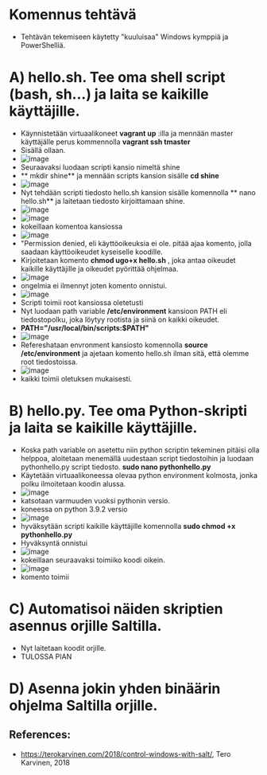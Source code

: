# Komennus tehtävä
- Tehtävän tekemiseen käytetty "kuuluisaa" Windows kymppiä ja PowerShelliä. 

# A) hello.sh. Tee oma shell script (bash, sh...) ja laita se kaikille käyttäjille.
- Käynnistetään virtuaalikoneet **vagrant up** :illa ja mennään master käyttäjälle perus kommennolla **vagrant ssh tmaster** 
- Sisällä ollaan.
- ![image](https://user-images.githubusercontent.com/105793201/233036664-4a6feac5-e849-4eb8-96a5-7b77d55b069d.png)
- Seuraavaksi luodaan scripti kansio nimeltä shine 
- ** mkdir shine** ja mennään scripts kansion sisälle **cd shine**
- ![image](https://user-images.githubusercontent.com/105793201/233334481-02112c8d-db38-4b3f-b3f2-49c371fe394b.png)
- Nyt tehdään scripti tiedosto hello.sh kansion sisälle komennolla ** nano hello.sh** ja laitetaan tiedosto kirjoittamaan shine. 
- ![image](https://user-images.githubusercontent.com/105793201/233334854-c9c616d9-1030-48c9-a3a6-18f96357d834.png)
- ![image](https://user-images.githubusercontent.com/105793201/233334926-c204eae4-caa3-423a-927f-d29ed5f96890.png)
- kokeillaan komentoa kansiossa
- ![image](https://user-images.githubusercontent.com/105793201/233335080-94185c43-0d65-428a-aff6-cfa9112d19da.png)
- "Permission denied, eli käyttöoikeuksia ei ole. pitää ajaa komento, jolla saadaan käyttöoikeudet kyseiselle koodille.
- Kirjoitetaan komento **chmod ugo+x hello.sh** , joka antaa oikeudet kaikille käyttäjille ja oikeudet pyörittää ohjelmaa. 
- ![image](https://user-images.githubusercontent.com/105793201/233335456-40bfbac7-71ce-44d4-8d8c-a92a1a2da21a.png)
- ongelmia ei ilmennyt joten komento onnistui.
- ![image](https://user-images.githubusercontent.com/105793201/233040201-0da699f3-fb72-4ac1-bef0-f6aa17bcbbb4.png)
- Scripti toimii root kansiossa oletetusti 
- Nyt luodaan path variable **/etc/environment** kansioon PATH eli tiedostopolku, joka löytyy rootista ja siinä on kaikki oikeudet. 
- **PATH="/usr/local/bin/scripts:$PATH"**
- ![image](https://user-images.githubusercontent.com/105793201/233041821-9e5c2909-9296-44bd-9fc2-f614d588a85b.png)
- Refereshataan envronment kansiosto komennolla **source /etc/environment** ja ajetaan komento hello.sh ilman sitä, että olemme root tiedostoissa. 
- ![image](https://user-images.githubusercontent.com/105793201/233042396-6afd4615-a80e-4039-b6ff-80eca95a7c3c.png)
- kaikki toimii oletuksen mukaisesti.
# B) hello.py. Tee oma Python-skripti ja laita se kaikille käyttäjille.
- Koska path variable on asetettu niin python scriptin tekeminen pitäisi olla helppoa, aloitetaan menemällä uudestaan script tiedostoihin ja luodaan pythonhello.py script tiedosto. **sudo nano pythonhello.py**
- Käytetään virtuaalikoneessa olevaa python environment kolmosta, jonka polku ilmoitetaan koodin alussa. 
- ![image](https://user-images.githubusercontent.com/105793201/233043552-6364df92-51ba-4a40-a26f-04fc1b4136af.png)
- katsotaan varmuuden vuoksi pythonin versio.
- koneessa on python 3.9.2 versio
- ![image](https://user-images.githubusercontent.com/105793201/233043705-3c186267-abe8-4e6c-bfa8-ce928897977f.png)
- hyväksytään scripti kaikille käyttäjille komennolla **sudo chmod +x pythonhello.py** 
- Hyväksyntä onnistui
- ![image](https://user-images.githubusercontent.com/105793201/233043916-8a7667cc-bd16-49aa-a1cc-02fbdd42f5d2.png)
- kokeillaan seuraavaksi toimiiko koodi oikein.
- ![image](https://user-images.githubusercontent.com/105793201/233045452-93845fe7-1e80-458d-a831-feb43c74bfbf.png)
- komento toimii
# C) Automatisoi näiden skriptien asennus orjille Saltilla.
- Nyt laitetaan koodit orjille. 
- TULOSSA PIAN
# D) Asenna jokin yhden binäärin ohjelma Saltilla orjille.



## References: 
- https://terokarvinen.com/2018/control-windows-with-salt/, Tero Karvinen, 2018
